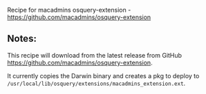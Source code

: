 Recipe for macadmins osquery-extension - https://github.com/macadmins/osquery-extension

## Notes:

This recipe will download from the latest release from GitHub https://github.com/macadmins/osquery-extension.

It currently copies the Darwin binary and creates a pkg to deploy to `/usr/local/lib/osquery/extensions/macadmins_extension.ext`.
